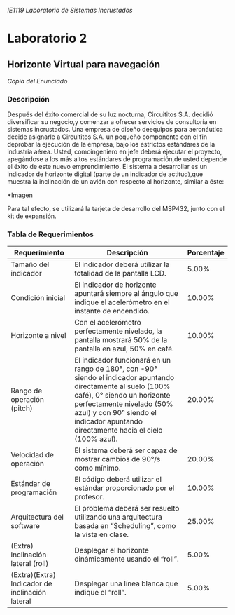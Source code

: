 _IE1119 Laboratorio de Sistemas Incrustados_

# Laboratorio 2
## Horizonte Virtual para navegación

_Copia del Enunciado_
### Descripción

Después del éxito comercial de su luz nocturna, Circuititos S.A. decidió diversificar su negocio,y comenzar a ofrecer servicios de consultoría en sistemas incrustados. Una empresa de diseño deequipos para aeronáutica decide asignarle a Circuititos S.A. un pequeño componente con el fin deprobar la ejecución de la empresa, bajo los estrictos estándares de la industria aérea. Usted, comoingeniero en jefe deberá ejecutar el proyecto, apegándose a los más altos estándares de programación,de usted depende el éxito de este nuevo emprendimiento. El sistema a desarrollar es un indicador de horizonte digital (parte de un indicador de actitud),que muestra la inclinación de un avión con respecto al horizonte, similar a éste:

*Imagen

Para tal efecto, se utilizará la tarjeta de desarrollo del MSP432, junto con el kit de expansión.

### Tabla de Requerimientos

| Requerimiento | Descripción | Porcentaje |
| ------------- | ----------- | ---------- |
| Tamaño del indicador | El indicador deberá utilizar la totalidad de la pantalla LCD. | 5.00% |
| Condición inicial | El indicador de horizonte apuntará siempre al ángulo que indique el acelerómetro en el instante de encendido. | 10.00% |
| Horizonte a nivel | Con el acelerómetro perfectamente nivelado, la pantalla mostrará 50% de la pantalla en azul, 50% en café. | 10.00% |
| Rango de operación (pitch) | El indicador funcionará en un rango de 180°, con -90° siendo el indicador apuntando directamente al suelo (100% café), 0° siendo un horizonte perfectamente nivelado (50% azul) y con 90° siendo el indicador apuntando directamente hacia el cielo (100% azul). | 20.00% |
| Velocidad de operación | El sistema deberá ser capaz de mostrar cambios de 90°/s como mínimo. |20.00% |
| Estándar de programación | El código deberá utilizar el estándar proporcionado por el profesor. | 10.00% |
| Arquitectura del software | El problema deberá ser resuelto utilizando una arquitectura basada en “Scheduling”, como la vista en clase. | 25.00% |
| (Extra) Inclinación lateral (roll) | Desplegar el horizonte dinámicamente usando el “roll”. | 5.00% |
| (Extra)(Extra) Indicador de inclinación lateral | Desplegar una línea blanca que indique el “roll”. | 5.00% |

